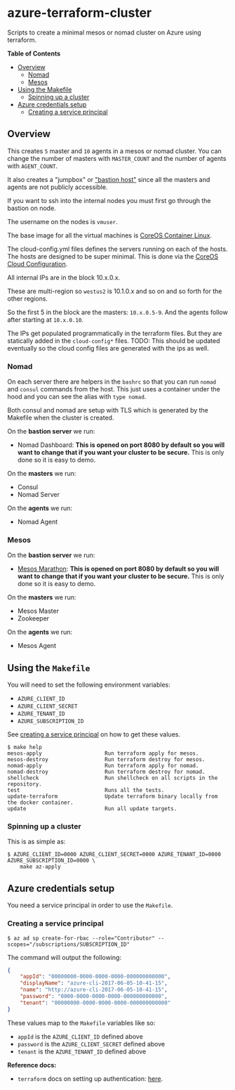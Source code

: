 # azure-terraform-cluster

Scripts to create a minimal mesos or nomad cluster on Azure using terraform.

**Table of Contents**


* [Overview](README.md#overview)
   * [Nomad](README.md#nomad)
   * [Mesos](README.md#mesos)
* [Using the Makefile](README.md#using-the-makefile)
   * [Spinning up a cluster](README.md#spinning-up-a-cluster)
* [Azure credentials setup](README.md#azure-credentials-setup)
   * [Creating a service principal](README.md#creating-a-service-principal)

## Overview

This creates `5` master and `10` agents in a mesos or nomad cluster.
You can change the number of masters with `MASTER_COUNT` and the number of
agents with `AGENT_COUNT`.

It also creates a "jumpbox" or ["bastion host"](https://en.wikipedia.org/wiki/Bastion_host)
since all the masters and agents are not publicly accessible.

If you want to ssh into the internal nodes you must first go through the
bastion on node.

The username on the nodes is `vmuser`.

The base image for all the virtual machines 
is [CoreOS Container Linux](https://coreos.com/os/docs/latest/).

The cloud-config.yml files defines the servers running on each of the hosts.
The hosts are designed to be super minimal. This is done via the 
[CoreOS Cloud Configuration](https://coreos.com/os/docs/latest/cloud-config.html).

All internal IPs are in the block 10.x.0.x.

These are multi-region so `westus2` is 10.1.0.x and so on and so forth for the
other regions.

So the first 5 in the block are the masters: `10.x.0.5-9`. And the agents
follow after starting at `10.x.0.10`.

The IPs get populated programmatically in the terraform files. But they are
statically added in the `cloud-config*` files. 
TODO: This should be updated eventually so the cloud config files are generated 
with the ips as well.


### Nomad

On each server there are helpers in the `bashrc` so that you can run `nomad`
and `consul` commands from the host. This just uses a container under the hood
and you can see the alias with `type nomad`.

Both consul and nomad are setup with TLS which is generated by the Makefile
when the cluster is created.

On the **bastion server** we run:

- Nomad Dashboard: **This is opened on port 8080 by default so you will want to 
    change that if you want your cluster to be secure.**
    This is only done so it is easy to demo.

On the **masters** we run:

- Consul
- Nomad Server

On the **agents** we run:

- Nomad Agent

### Mesos

On the **bastion server** we run:

- [Mesos Marathon](https://mesosphere.github.io/marathon/): **This is opened on
    port 8080 by default so you will want to change that if you want your cluster
    to be secure.** This is only done so it is easy to demo.

On the **masters** we run:

- Mesos Master
- Zookeeper


On the **agents** we run:

- Mesos Agent


## Using the `Makefile`

You will need to set the following environment variables:

- `AZURE_CLIENT_ID`
- `AZURE_CLIENT_SECRET`
- `AZURE_TENANT_ID`
- `AZURE_SUBSCRIPTION_ID`

See [creating a service principal](#creating-a-service-principal) on how to get
these values.

```console
$ make help
mesos-apply                    Run terraform apply for mesos.
mesos-destroy                  Run terraform destroy for mesos.
nomad-apply                    Run terraform apply for nomad.
nomad-destroy                  Run terraform destroy for nomad.
shellcheck                     Run shellcheck on all scripts in the repository.
test                           Runs all the tests.
update-terraform               Update terraform binary locally from the docker container.
update                         Run all update targets.
```

### Spinning up a cluster

This is as simple as:

```console
$ AZURE_CLIENT_ID=0000 AZURE_CLIENT_SECRET=0000 AZURE_TENANT_ID=0000 AZURE_SUBSCRIPTION_ID=0000 \
    make az-apply
```

## Azure credentials setup

You need a service principal in order to use the `Makefile`.

### Creating a service principal

```console
$ az ad sp create-for-rbac --role="Contributor" --scopes="/subscriptions/SUBSCRIPTION_ID"
```

The command will output the following:

```json
{
    "appId": "00000000-0000-0000-0000-000000000000",
    "displayName": "azure-cli-2017-06-05-10-41-15",
    "name": "http://azure-cli-2017-06-05-10-41-15",
    "password": "0000-0000-0000-0000-000000000000",
    "tenant": "00000000-0000-0000-0000-000000000000"
}
```

These values map to the `Makefile` variables like so:

- `appId` is the `AZURE_CLIENT_ID` defined above
- `password` is the `AZURE_CLIENT_SECRET` defined above
- `tenant` is the `AZURE_TENANT_ID` defined above

**Reference docs:**

- `terraform` docs on setting up authentication:
[here](https://www.terraform.io/docs/providers/azurerm/authenticating_via_service_principal.html).

